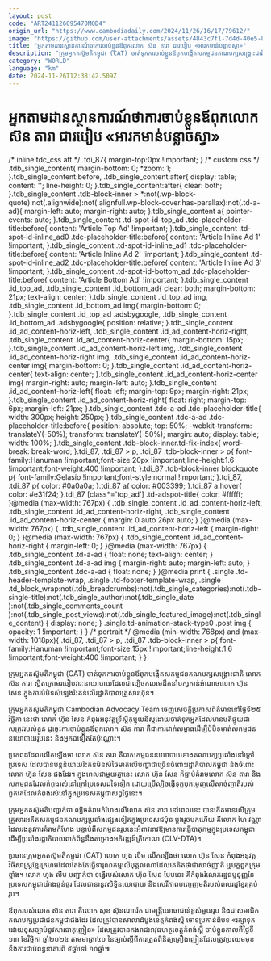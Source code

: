 ```yaml
---
layout: post
code: "ART241126095470MQD4"
origin_url: "https://www.cambodiadaily.com/2024/11/26/16/17/79612/"
image: "https://github.com/user-attachments/assets/4843c7f1-7d4d-40e5-822b-84e034dced55"
title: "អ្នក​តាមដាន​ស្ថានការណ៍​ថា​ការ​ចាប់​ខ្លួន​ឪពុក​លោក ស៊ន តារា ជា​របៀប «អារ​ក​មាន់​បន្លាច​ស្វា»"
description: "ក្រុម​អ្នក​តស៊ូ​មតិ​កម្ពុជា (CAT) ចាត់ទុក​ការ​ចាប់​ខ្លួន​ឪពុក​បង្កើត​សកម្មជន​គណបក្ស​សង្គ្រោះ​ជាតិ លោក ស៊ន តារា ស្ថិត​ក្រោម​របៀបវារៈ​នយោបាយ​ដែល​ជា​ល្បិចកល​មេដឹកនាំ​បក្ស​កាន់​អំណាច​លោក ហ៊ុន សែន ក្នុង​ការ​បំបិទ​សំឡេង​រិះគន់​លើ​រដ្ឋាភិបាល​គ្រួសារ​ហ៊ុន។"
category: "WORLD"
language: "km"
date: 2024-11-26T12:38:42.509Z
---
```


# អ្នក​តាមដាន​ស្ថានការណ៍​ថា​ការ​ចាប់​ខ្លួន​ឪពុក​លោក ស៊ន តារា ជា​របៀប «អារ​ក​មាន់​បន្លាច​ស្វា»

/\* inline tdc\_css att \*/ .tdi\_87{ margin-top:0px !important; } /\* custom css \*/ .tdb\_single\_content{ margin-bottom: 0; \*zoom: 1; }.tdb\_single\_content:before, .tdb\_single\_content:after{ display: table; content: ''; line-height: 0; }.tdb\_single\_content:after{ clear: both; }.tdb\_single\_content .tdb-block-inner > \*:not(.wp-block-quote):not(.alignwide):not(.alignfull.wp-block-cover.has-parallax):not(.td-a-ad){ margin-left: auto; margin-right: auto; }.tdb\_single\_content a{ pointer-events: auto; }.tdb\_single\_content .td-spot-id-top\_ad .tdc-placeholder-title:before{ content: 'Article Top Ad' !important; }.tdb\_single\_content .td-spot-id-inline\_ad0 .tdc-placeholder-title:before{ content: 'Article Inline Ad 1' !important; }.tdb\_single\_content .td-spot-id-inline\_ad1 .tdc-placeholder-title:before{ content: 'Article Inline Ad 2' !important; }.tdb\_single\_content .td-spot-id-inline\_ad2 .tdc-placeholder-title:before{ content: 'Article Inline Ad 3' !important; }.tdb\_single\_content .td-spot-id-bottom\_ad .tdc-placeholder-title:before{ content: 'Article Bottom Ad' !important; }.tdb\_single\_content .id\_top\_ad, .tdb\_single\_content .id\_bottom\_ad{ clear: both; margin-bottom: 21px; text-align: center; }.tdb\_single\_content .id\_top\_ad img, .tdb\_single\_content .id\_bottom\_ad img{ margin-bottom: 0; }.tdb\_single\_content .id\_top\_ad .adsbygoogle, .tdb\_single\_content .id\_bottom\_ad .adsbygoogle{ position: relative; }.tdb\_single\_content .id\_ad\_content-horiz-left, .tdb\_single\_content .id\_ad\_content-horiz-right, .tdb\_single\_content .id\_ad\_content-horiz-center{ margin-bottom: 15px; }.tdb\_single\_content .id\_ad\_content-horiz-left img, .tdb\_single\_content .id\_ad\_content-horiz-right img, .tdb\_single\_content .id\_ad\_content-horiz-center img{ margin-bottom: 0; }.tdb\_single\_content .id\_ad\_content-horiz-center{ text-align: center; }.tdb\_single\_content .id\_ad\_content-horiz-center img{ margin-right: auto; margin-left: auto; }.tdb\_single\_content .id\_ad\_content-horiz-left{ float: left; margin-top: 9px; margin-right: 21px; }.tdb\_single\_content .id\_ad\_content-horiz-right{ float: right; margin-top: 6px; margin-left: 21px; }.tdb\_single\_content .tdc-a-ad .tdc-placeholder-title{ width: 300px; height: 250px; }.tdb\_single\_content .tdc-a-ad .tdc-placeholder-title:before{ position: absolute; top: 50%; -webkit-transform: translateY(-50%); transform: translateY(-50%); margin: auto; display: table; width: 100%; }.tdb\_single\_content .tdb-block-inner.td-fix-index{ word-break: break-word; }.tdi\_87, .tdi\_87 > p, .tdi\_87 .tdb-block-inner > p{ font-family:Hanuman !important;font-size:20px !important;line-height:1.6 !important;font-weight:400 !important; }.tdi\_87 .tdb-block-inner blockquote p{ font-family:Gelasio !important;font-style:normal !important; }.tdi\_87, .tdi\_87 p{ color: #0a0a0a; }.tdi\_87 a{ color: #003399; }.tdi\_87 a:hover{ color: #e31f24; }.tdi\_87 \[class\*='top\_ad'\] .td-adspot-title{ color: #ffffff; }@media (max-width: 767px) { .tdb\_single\_content .id\_ad\_content-horiz-left, .tdb\_single\_content .id\_ad\_content-horiz-right, .tdb\_single\_content .id\_ad\_content-horiz-center { margin: 0 auto 26px auto; } }@media (max-width: 767px) { .tdb\_single\_content .id\_ad\_content-horiz-left { margin-right: 0; } }@media (max-width: 767px) { .tdb\_single\_content .id\_ad\_content-horiz-right { margin-left: 0; } }@media (max-width: 767px) { .tdb\_single\_content .td-a-ad { float: none; text-align: center; } .tdb\_single\_content .td-a-ad img { margin-right: auto; margin-left: auto; } .tdb\_single\_content .tdc-a-ad { float: none; } }@media print { .single .td-header-template-wrap, .single .td-footer-template-wrap, .single .td\_block\_wrap:not(.tdb\_breadcrumbs):not(.tdb\_single\_categories):not(.tdb-single-title):not(.tdb\_single\_author):not(.tdb\_single\_date ):not(.tdb\_single\_comments\_count ):not(.tdb\_single\_post\_views):not(.tdb\_single\_featured\_image):not(.tdb\_single\_content) { display: none; } .single.td-animation-stack-type0 .post img { opacity: 1 !important; } } /\* portrait \*/ @media (min-width: 768px) and (max-width: 1018px){ .tdi\_87, .tdi\_87 > p, .tdi\_87 .tdb-block-inner > p{ font-family:Hanuman !important;font-size:15px !important;line-height:1.6 !important;font-weight:400 !important; } }

ក្រុម​អ្នក​តស៊ូ​មតិ​កម្ពុជា (CAT) ចាត់ទុក​ការ​ចាប់​ខ្លួន​ឪពុក​បង្កើត​សកម្មជន​គណបក្ស​សង្គ្រោះ​ជាតិ លោក ស៊ន តារា ស្ថិត​ក្រោម​របៀបវារៈ​នយោបាយ​ដែល​ជា​ល្បិចកល​មេដឹកនាំ​បក្ស​កាន់​អំណាច​លោក ហ៊ុន សែន ក្នុង​ការ​បំបិទ​សំឡេង​រិះគន់​លើ​រដ្ឋាភិបាល​គ្រួសារ​ហ៊ុន។

ក្រុម​អ្នក​តស៊ូ​មតិ​កម្ពុជា Cambodian Advocacy Team ចេញ​សេចក្តី​ប្រកាស​ព័ត៌មាន​នៅ​ថ្ងៃទី​២៥ វិច្ឆិកា នេះ​ថា លោក ហ៊ុន សែន កំពុង​អនុវត្ត​ទ្រឹស្ដី​កុម្មុយនីស្ត​ដោយ​ចាត់ទុក​អ្នក​ដែល​មាន​មតិ​ផ្ទុយ​ជា​សត្រូវ​របស់​ខ្លួន ដូច្នេះ​ការ​ចាប់​ខ្លួន​ឪពុក​លោក ស៊ន តារា គឺជា​ការ​ដាក់​សម្ពាធ​ដើម្បី​បំបិទ​មាត់​សកម្មជន​នយោបាយ​រូប​នេះ និង​អ្នក​ឯ​ទៀត​តែប៉ុណ្ណោះ។

ប្រភព​ដដែល​លើកឡើង​ថា លោក ស៊ន តារា គឺជា​សកម្មជន​នយោបាយ​ខាង​គណបក្ស​ប្រឆាំង​នៅ​ក្រៅ​ប្រទេស ដែល​បាន​បន្ត​និយាយ​រិះគន់​មិន​សំចៃ​មាត់​លើ​បញ្ហា​ជាច្រើន​ចំពោះ​រដ្ឋាភិបាល​កម្ពុជា និង​ចំពោះ​លោក ហ៊ុន សែន ផង​ដែរ។ ក្នុង​ពេល​ជាមួយ​គ្នា​នេះ លោក ហ៊ុន សែន ក៏​ធ្លាប់​គំរាម​លោក ស៊ន តារា និង​សកម្មជន​ដែល​កំពុង​រស់នៅ​ក្រៅ​ប្រទេស​ដទៃ​ទៀត ដោយ​ប្រើ​ល្បិច​ធ្វើ​ទុក្ខបុកម្នេញ​លើ​សាច់ញាតិ​របស់​ពួកគេ​ដែល​កំពុង​រស់នៅ​ក្នុង​ប្រទេស​កម្ពុជា​សព្វថ្ងៃ​នេះ។

ក្រុម​អ្នក​តស៊ូ​មតិ​បញ្ជាក់​ថា ល្បិច​គំរាមកំហែង​លើ​លោក ស៊ន តារា នៅ​ពេលនេះ បាន​កើត​មាន​លើ​ក្រុម​គ្រួសារ​អតីត​សកម្មជន​គណបក្ស​ប្រឆាំង​ផ្សេង​ទៀត​ក្នុង​ប្រទេស​ជប៉ុន ម្តង​រួច​មក​ហើយ គឺ​លោក ហៃ វណ្ណា ដែល​រង​នូវ​ការ​គំរាមកំហែង បន្ទាប់ពី​សកម្មជន​រូប​នេះ​អំពាវនាវ​ឱ្យ​មាន​ការ​ធ្វើ​បាតុកម្ម​ក្នុង​ប្រទេស​កម្ពុជា ដើម្បី​ប្រឆាំង​រដ្ឋាភិបាល​ពាក់ព័ន្ធ​នឹង​គម្រោង​អភិវឌ្ឍន៍​ត្រីកោណ (CLV-DTA)។

ប្រធាន​ក្រុម​អ្នក​តស៊ូ​មតិ​កម្ពុជា (CAT) លោក ហុង លីម លើកឡើង​ថា លោក ហ៊ុន សែន កំពុង​អនុវត្ត​វិធីសាស្ត្រ​ខ្មែរក្រហម​ដែល​តែងតែ​ធ្វើ​ទារុណកម្ម​លើ​បុគ្គល​ណា​ដែល​គេ​គិត​ថា​ជា​សាច់ញាតិ ឬ​បក្ខពួក​ក្រុម​ខ្មាំង។ លោក ហុង លីម បញ្ជាក់​ថា ទង្វើ​របស់​លោក ហ៊ុន សែន បែប​នេះ គឺ​កំពុង​រំលោភ​រដ្ឋធម្មនុញ្ញ​នៃ​ប្រទេស​កម្ពុជា​យ៉ាង​ធ្ងន់ធ្ងរ ដែល​ធានា​នូវ​សិទ្ធិ​នយោបាយ និង​សេរីភាព​បញ្ចេញមតិ​របស់​ពលរដ្ឋ​ខ្មែរ​គ្រប់​រូប។

ឪពុក​របស់​លោក ស៊ន តារា គឺ​លោក សុខ ស៊ុនណារ៉េត ជា​មន្ត្រី​យោធា​ជាន់ខ្ពស់​មួយ​រូប និង​ជា​សមាជិក​គណបក្ស​ប្រជាជន​កម្ពុជា​ផង​ដែរ ដែល​ត្រូវ​បាន​សាលាដំបូង​ខេត្ត​កំពង់ស្ពឺ ចោទប្រកាន់​ពី​បទ «រក្សាទុក​ដោយ​ខុស​ច្បាប់​នូវ​សារធាតុ​ញៀន» ដែល​ត្រូវ​បាន​កងរាជអាវុធហត្ថ​ខេត្ត​កំពង់ស្ពឺ ចាប់​ខ្លួន​កាលពី​ថ្ងៃទី​១៣ ខែ​វិច្ឆិកា ឆ្នាំ​២០២៤ តាម​មាត្រា​៤០ នៃ​ច្បាប់​ស្ដីពី​ការ​ត្រួតពិនិត្យ​គ្រឿងញៀន​ដែល​ត្រូវ​ប្រឈមមុខ​នឹង​ការ​ជាប់​ពន្ធនាគារ​ពី ៥​ឆ្នាំ​ទៅ ១០​ឆ្នាំ៕